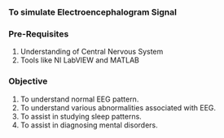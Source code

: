 ### To simulate Electroencephalogram Signal

### **Pre-Requisites**
1. Understanding of Central Nervous System
2. Tools like NI LabVIEW and MATLAB

### **Objective**
1. To understand normal EEG pattern.
2. To understand various abnormalities associated with EEG.
3. To assist in studying sleep patterns.
4. To assist in diagnosing mental disorders.
